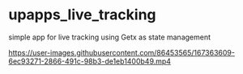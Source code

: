 # upapps_live_tracking
simple app for live tracking using Getx as state management


https://user-images.githubusercontent.com/86453565/167363609-6ec93271-2866-491c-98b3-de1eb1400b49.mp4

